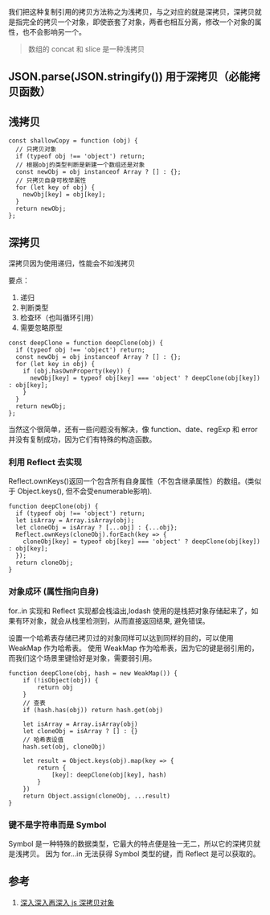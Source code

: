 我们把这种复制引用的拷贝方法称之为浅拷贝，与之对应的就是深拷贝，深拷贝就是指完全的拷贝一个对象，即使嵌套了对象，两者也相互分离，修改一个对象的属性，也不会影响另一个。

> 数组的 concat 和 slice 是一种浅拷贝

## JSON.parse(JSON.stringify()) 用于深拷贝（必能拷贝函数）

## 浅拷贝
``` 
const shallowCopy = function (obj) {
  // 只拷贝对象
  if (typeof obj !== 'object') return;
  // 根据obj的类型判断是新建一个数组还是对象
  const newObj = obj instanceof Array ? [] : {};
  // 只拷贝自身可枚举属性
  for (let key of obj) {
    newObj[key] = obj[key];
  }
  return newObj;
};
```

## 深拷贝
深拷贝因为使用递归，性能会不如浅拷贝

要点：
1. 递归
2. 判断类型
3. 检查环（也叫循环引用）
4. 需要忽略原型
``` 
const deepClone = function deepClone(obj) {
  if (typeof obj !== 'object') return;
  const newObj = obj instanceof Array ? [] : {};
  for (let key in obj) {
    if (obj.hasOwnProperty(key)) {
      newObj[key] = typeof obj[key] === 'object' ? deepClone(obj[key]) : obj[key];
    }
  }
  return newObj;
};
```
当然这个很简单，还有一些问题没有解决，像 function、date、regExp 和 error 并没有复制成功，因为它们有特殊的构造函数。

### 利用 Reflect 去实现
Reflect.ownKeys()返回一个包含所有自身属性（不包含继承属性）的数组。(类似于 Object.keys(), 但不会受enumerable影响).
``` 
function deepClone(obj) {
  if (typeof obj !== 'object') return;
  let isArray = Array.isArray(obj);
  let cloneObj = isArray ? [...obj] : {...obj};
  Reflect.ownKeys(cloneObj).forEach(key => {
    cloneObj[key] = typeof obj[key] === 'object' ? deepClone(obj[key]) : obj[key];
  });
  return cloneObj;
}
```
### 对象成环 (属性指向自身)
 for..in 实现和 Reflect 实现都会栈溢出,lodash 使用的是栈把对象存储起来了，如果有环对象，就会从栈里检测到，从而直接返回结果,
 避免错误。
 
 设置一个哈希表存储已拷贝过的对象同样可以达到同样的目的，可以使用 WeakMap 作为哈希表。
 使用 WeakMap 作为哈希表，因为它的键是弱引用的，而我们这个场景里键恰好是对象，需要弱引用。
 ``` 
 function deepClone(obj, hash = new WeakMap()) {
     if (!isObject(obj)) {
         return obj
     }
     // 查表
     if (hash.has(obj)) return hash.get(obj)
 
     let isArray = Array.isArray(obj)
     let cloneObj = isArray ? [] : {}
     // 哈希表设值
     hash.set(obj, cloneObj)
 
     let result = Object.keys(obj).map(key => {
         return {
             [key]: deepClone(obj[key], hash)
         }
     })
     return Object.assign(cloneObj, ...result)
 }

 ```
 ###  键不是字符串而是 Symbol
 Symbol 是一种特殊的数据类型，它最大的特点便是独一无二，所以它的深拷贝就是浅拷贝。
 因为 for...in 无法获得 Symbol 类型的键，而 Reflect 是可以获取的。
 
## 参考
1. [深入深入再深入 js 深拷贝对象](https://juejin.im/post/5ad6b72f6fb9a028d375ecf6)
